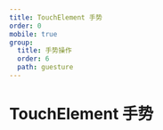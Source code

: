 ```yaml
---
title: TouchElement 手势
order: 0
mobile: true
group:
  title: 手势操作
  order: 6
  path: guesture
---
```


# TouchElement 手势

<code src="../demo/TouchElement.tsx"></code>
<API src="../src/TouchElement.tsx"></API>
